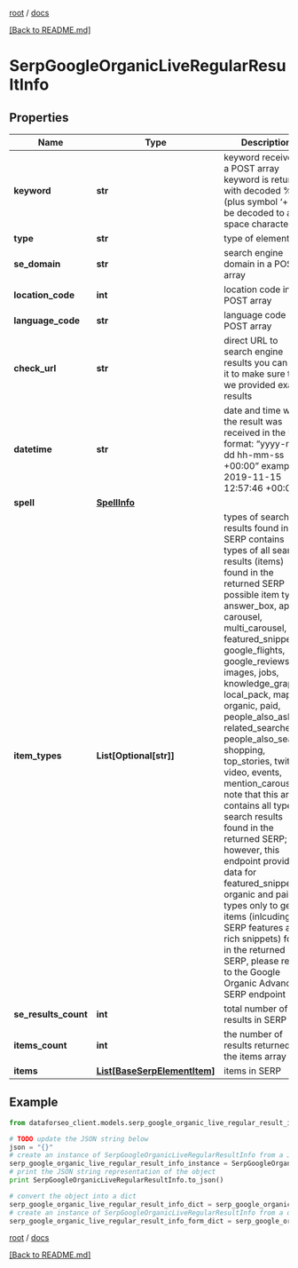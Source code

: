 [root](./../ "root") / [docs](./ "docs")

[[Back to README.md]](./../README.md "[Back to README.md]")

# SerpGoogleOrganicLiveRegularResultInfo

## Properties

Name | Type | Description | Notes
------------ | ------------- | ------------- | -------------
**keyword** | **str** | keyword received in a POST array keyword is returned with decoded %## (plus symbol ‘+’ will be decoded to a space character) | [optional]
**type** | **str** | type of element | [optional]
**se_domain** | **str** | search engine domain in a POST array | [optional]
**location_code** | **int** | location code in a POST array | [optional]
**language_code** | **str** | language code in a POST array | [optional]
**check_url** | **str** | direct URL to search engine results you can use it to make sure that we provided exact results | [optional]
**datetime** | **str** | date and time when the result was received in the UTC format: “yyyy-mm-dd hh-mm-ss +00:00” example: 2019-11-15 12:57:46 +00:00 | [optional]
**spell** | [**SpellInfo**](SpellInfo.md) |  | [optional]
**item_types** | **List[Optional[str]]** | types of search results found in SERP contains types of all search results (items) found in the returned SERP possible item types: answer_box, app, carousel, multi_carousel, featured_snippet, google_flights, google_reviews, images, jobs, knowledge_graph, local_pack, map, organic, paid, people_also_ask, related_searches, people_also_search, shopping, top_stories, twitter, video, events, mention_carousel note that this array contains all types of search results found in the returned SERP; however, this endpoint provides data for featured_snippet, organic and paid types only to get all items (inlcuding SERP features and rich snippets) found in the returned SERP, please refer to the Google Organiс Advanced SERP endpoint | [optional]
**se_results_count** | **int** | total number of results in SERP | [optional]
**items_count** | **int** | the number of results returned in the items array | [optional]
**items** | [**List[BaseSerpElementItem]**](BaseSerpElementItem.md) | items in SERP | [optional]

## Example

```python
from dataforseo_client.models.serp_google_organic_live_regular_result_info import SerpGoogleOrganicLiveRegularResultInfo

# TODO update the JSON string below
json = "{}"
# create an instance of SerpGoogleOrganicLiveRegularResultInfo from a JSON string
serp_google_organic_live_regular_result_info_instance = SerpGoogleOrganicLiveRegularResultInfo.from_json(json)
# print the JSON string representation of the object
print SerpGoogleOrganicLiveRegularResultInfo.to_json()

# convert the object into a dict
serp_google_organic_live_regular_result_info_dict = serp_google_organic_live_regular_result_info_instance.to_dict()
# create an instance of SerpGoogleOrganicLiveRegularResultInfo from a dict
serp_google_organic_live_regular_result_info_form_dict = serp_google_organic_live_regular_result_info.from_dict(serp_google_organic_live_regular_result_info_dict)
```

  

[root](./../ "root") / [docs](./ "docs")

[[Back to README.md]](./../README.md "[Back to README.md]")